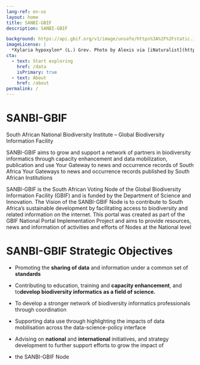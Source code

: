 ```yaml
---
lang-ref: en-us
layout: home
title: SANBI-GBIF
description: SANBI-GBIF 

background: https://api.gbif.org/v1/image/unsafe/https%3A%2F%2Fstatic.inaturalist.org%2Fphotos%2F58912610%2Foriginal.jpeg%3F1577953995
imageLicense: |
  *Xylaria hypoxylon* (L.) Grev. Photo by Alexis via [iNaturalist](https://www.gbif.org/occurrence/2542961803)
cta:
  - text: Start exploring
    href: /data
    isPrimary: true
  - text: About
    href: /about
permalink: /
---
```

# SANBI-GBIF
South African National Biodiversity Institute –  Global Biodiversity Information Facility 

SANBI-GBIF aims to grow and support a network of partners in biodiversity informatics through capacity enhancement and data mobilization, publication and use</strong>
Your Gateway to news and occurrence records of South Africa
Your Gateways to news and occurrence records published by South African Institutions

SANBI-GBIF is the South African Voting  Node of the Global Biodiversity Information Facility (GBIF) and is funded by the Department of Science and Innovation.  The Vision of the SANBI-GBIF Node is to contribute to South Africa’s sustainable development by facilitating access to biodiversity and related information on the internet.
This portal was created as part of the GBIF National Portal Implementation Project and aims to provide resources, news and information of activities and efforts of Nodes at the National level</p>
 
# SANBI-GBIF Strategic Objectives

- Promoting the **sharing of data** and information under a common set of **standards**

- Contributing to education, training and **capacity enhancement**, and to**develop biodiversity informatics as a field of science.**

- To develop a stronger network of biodiversity informatics professionals through coordination 

- Supporting data use through highlighting the impacts of data mobilisation across the data-science-policy interface

- Advising on <strong>national</strong> and <strong>international</strong> initiatives, and strategy development to further support efforts to grow the impact of 
- the SANBI-GBIF  Node










